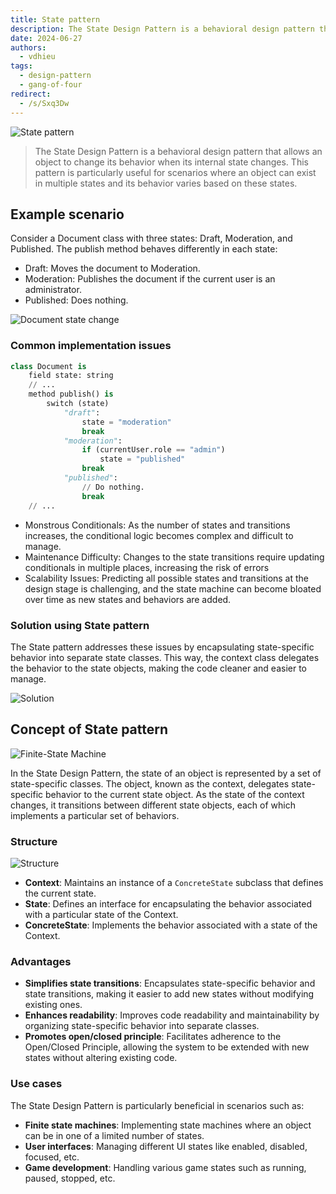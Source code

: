 ```yaml
---
title: State pattern
description: The State Design Pattern is a behavioral design pattern that allows an object to change its behavior when its internal state changes. This pattern is particularly useful for scenarios where an object can exist in multiple states and its behavior varies based on these states.
date: 2024-06-27
authors:
  - vdhieu
tags:
  - design-pattern
  - gang-of-four
redirect:
  - /s/Sxq3Dw
---
```


![State pattern](assets/state-pattern_state-en-2x.webp)

> The State Design Pattern is a behavioral design pattern that allows an object to change its behavior when its internal state changes. This pattern is particularly useful for scenarios where an object can exist in multiple states and its behavior varies based on these states.

## Example scenario

Consider a Document class with three states: Draft, Moderation, and Published. The publish method behaves differently in each state:

- Draft: Moves the document to Moderation.
- Moderation: Publishes the document if the current user is an administrator.
- Published: Does nothing.

![Document state change](assets/state-pattern_problem2-en-2x.webp)

### Common implementation issues

```py
class Document is
    field state: string
    // ...
    method publish() is
        switch (state)
            "draft":
                state = "moderation"
                break
            "moderation":
                if (currentUser.role == "admin")
                    state = "published"
                break
            "published":
                // Do nothing.
                break
    // ...
```

- Monstrous Conditionals: As the number of states and transitions increases, the conditional logic becomes complex and difficult to manage.
- Maintenance Difficulty: Changes to the state transitions require updating conditionals in multiple places, increasing the risk of errors
- Scalability Issues: Predicting all possible states and transitions at the design stage is challenging, and the state machine can become bloated over time as new states and behaviors are added.

### Solution using State pattern

The State pattern addresses these issues by encapsulating state-specific behavior into separate state classes. This way, the context class delegates the behavior to the state objects, making the code cleaner and easier to manage.

![Solution](assets/state-pattern_solution-en-2x.webp)

## Concept of State pattern

![Finite-State Machine](assets/state-pattern_problem1-2x.webp)

In the State Design Pattern, the state of an object is represented by a set of state-specific classes. The object, known as the context, delegates state-specific behavior to the current state object. As the state of the context changes, it transitions between different state objects, each of which implements a particular set of behaviors.

### Structure

![Structure](assets/state-pattern_structure-en-2x.webp)

- **Context**: Maintains an instance of a `ConcreteState` subclass that defines the current state.
- **State**: Defines an interface for encapsulating the behavior associated with a particular state of the Context.
- **ConcreteState**: Implements the behavior associated with a state of the Context.

### Advantages

- **Simplifies state transitions**: Encapsulates state-specific behavior and state transitions, making it easier to add new states without modifying existing ones.
- **Enhances readability**: Improves code readability and maintainability by organizing state-specific behavior into separate classes.
- **Promotes open/closed principle**: Facilitates adherence to the Open/Closed Principle, allowing the system to be extended with new states without altering existing code.

### Use cases

The State Design Pattern is particularly beneficial in scenarios such as:

- **Finite state machines**: Implementing state machines where an object can be in one of a limited number of states.
- **User interfaces**: Managing different UI states like enabled, disabled, focused, etc.
- **Game development**: Handling various game states such as running, paused, stopped, etc.

